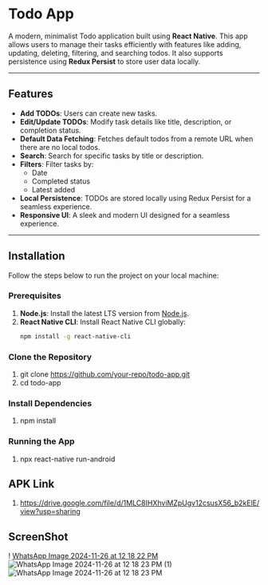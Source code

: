 # Todo App

A modern, minimalist Todo application built using **React Native**. This app allows users to manage their tasks efficiently with features like adding, updating, deleting, filtering, and searching todos. It also supports persistence using **Redux Persist** to store user data locally.

---

## Features

- **Add TODOs**: Users can create new tasks.
- **Edit/Update TODOs**: Modify task details like title, description, or completion status.
- **Default Data Fetching**: Fetches default todos from a remote URL when there are no local todos.
- **Search**: Search for specific tasks by title or description.
- **Filters**: Filter tasks by:
  - Date
  - Completed status
  - Latest added
- **Local Persistence**: TODOs are stored locally using Redux Persist for a seamless experience.
- **Responsive UI**: A sleek and modern UI designed for a seamless experience.

---

## Installation

Follow the steps below to run the project on your local machine:

### Prerequisites

1. **Node.js**: Install the latest LTS version from [Node.js](https://nodejs.org/).
2. **React Native CLI**: Install React Native CLI globally:
   ```bash
   npm install -g react-native-cli

### Clone the Repository
1. git clone https://github.com/your-repo/todo-app.git
2. cd todo-app

### Install Dependencies
1. npm install

### Running the App
1. npx react-native run-android

## APK Link 
1. https://drive.google.com/file/d/1MLC8IHXhviMZpUgv12csusX56_b2kElE/view?usp=sharing

## ScreenShot

! [WhatsApp Image 2024-11-26 at 12 18 22 PM](https://github.com/user-attachments/assets/09cbab9e-7c07-4706-97d2-6d4b8cee3d46)
![WhatsApp Image 2024-11-26 at 12 18 23 PM (1)](https://github.com/user-attachments/assets/cc033525-3793-4460-bbdc-9bddb4eecf6e)
![WhatsApp Image 2024-11-26 at 12 18 23 PM](https://github.com/user-attachments/assets/2940f14c-ee2f-4ccd-a2cb-a12515e25ca6)


